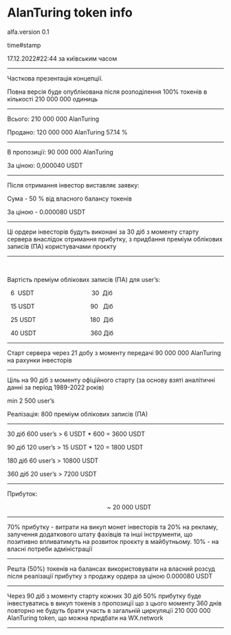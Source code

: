 # AlanTuring token info

alfa.version 0.1

time#stamp

17.12.2022#22:44 за київським часом
___________________________________________

Часткова презентація концепції. 

Повна версія буде опублікована після розподілення 100% токенів в кількості 210 000 000 одиниць  

___________________________________________

Всього: 210 000 000 AlanTuring



Продано: 120 000 000 AlanTuring  57.14 %



___________________________________________



В пропозиції: 90 000 000 AlanTuring



За ціною: 0,000040 USDT     



___________________________________________



Після отримання інвестор виставляє заявку:



Сума - 50 % від власного балансу токенів



За ціною - 0.000080 USDT



___________________________________________



Ці ордери інвесторів будуть виконані за 30 діб з моменту старту сервера внаслідок отримання прибутку, з придбання преміум облікових записів (ПА) користувачами проєкту



___________________________________________

   

Вартість преміум облікових записів (ПА) для user’s:



  6  USDT                                  30  Діб



  15 USDT                                 90   Діб



  25 USDT                                180  Діб



  40 USDT                                360 Діб



___________________________________________



Старт сервера через 21 добу з моменту передачі 90 000 000 AlanTuring на рахунки інвесторів



___________________________________________



Ціль на 90 діб з моменту офіційного старту (за основу взяті аналітичні данні за період 1989-2022 років)


min 2 500 user’s



Реалізація: 800 преміум облікових записів (ПА)



___________________________________________



30 діб 600 user’s > 6 USDT * 600 = 3600 USDT



90 діб 120 user’s > 15 USDT * 120 = 1800 USDT



180 діб 60 user’s > 10800 USDT



360 діб 20 user’s > 7200 USDT



___________________________________________

Прибуток:

                                                           ~ 20 000 USDT

___________________________________________



70% прибутку - витрати на викуп монет інвесторів та 20% на рекламу, залучення додаткового штату фахівців та інші інструменти, що позитивно впливатимуть на розвиток проєкту в майбутньому. 10% - на власні потреби адміністрації



___________________________________________



Решта (50%) токенів на балансах використовувати на власний розсуд після реалізації прибутку з продажу ордера за ціною 0.000080 USDT



___________________________________________



Через 90 діб з моменту старту кожних 30 діб 50% прибутку буде інвестуватись в викуп токенів з пропозиції що з цього моменту 360 днів повторно не будуть брати участь в загальній циркуляції 210 000 000 AlanTuring token, що можна придбати на WX.network



___________________________________________
